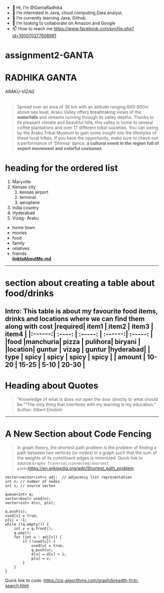 - 👋 Hi, I’m @GantaRadhika
- 👀 I’m interested in Java, cloud computing,Data analyst.
- 🌱 I’m currently learning  Java, Github.
- 💞️ I’m looking to collaborate on Amazon and Google
- 📫 How to reach me https://www.facebook.com/profile.php?id=100070377608981

<!---
GantaRadhika/GantaRadhika is a ✨ special ✨ repository because its `README.md` (this file) appears on your GitHub profile.
You can click the Preview link to take a look at your changes.
--->
# assignment2-GANTA
# RADHIKA GANTA
###### ARAKU-VIZAG
>Spread over an area of 36 km with an altitude ranging 600-900m above sea level, Araku Valley offers breathtaking views of the **waterfalls** and streams running through its valley depths. Thanks to its pleasant climate and beautiful hills, this valley is home to several coffee plantations and over 17 different tribal societies. You can swing by the Araku Tribal Museum to gain some insight into the lifestyles of these local tribes. If you have the opportunity, make sure to check out a performance of ‘Dhimsa’ dance, **a cultural event in the region full of expert movement and colorful costumes**.
# heading for the ordered list
1. Maryville
2. Kensas city
     1. kensas airport
     2. terminal
     3. aeroplane
3. India country
4. Hyderabad
5. Vizag- Araku
* home town
* movies
* food
* family
* relatives
* friends    
**[linktoAboutMe.md](AboutMe.md)**
---
# section about creating a table about food/drinks

Intro:
This table is about my favourite food items, drinks and locations where we can find them along with cost
|required|  item1  |  item2  |  item3  |  item4  |
|:------:|  :----: | :-----: | :------:| :-----: |
|food    |manchuria|  pizza  | pulihora| biryani |
|location| guntur  | vizag   | guntur  |hyderabad|
|  type  | spicy   | spicy   | spicy   | spicy   |
| amount | 10-20   | 15-25   |  5-10   | 20-30   |
---
# Heading about Quotes
>“Knowledge of what is does not open the door directly to what should be.”“The only thing that interferes with my learning is my education.”
>Author: *Albert Einstein*
***
# A New Section about Code Fencing
> In graph theory, the shortest path problem is the problem of finding a path between two vertices (or nodes) in a graph such that the sum of the weights of its constituent edges is minimized. Quick link to source.`Graphs Traversal/connected/shortest paths`<https://en.wikipedia.org/wiki/Shortest_path_problem>
```
vector<vector<int>> adj;  // adjacency list representation
int n; // number of nodes
int s; // source vertex

queue<int> q;
vector<bool> used(n);
vector<int> d(n), p(n);

q.push(s);
used[s] = true;
p[s] = -1;
while (!q.empty()) {
    int v = q.front();
    q.pop();
    for (int u : adj[v]) {
        if (!used[u]) {
            used[u] = true;
            q.push(u);
            d[u] = d[v] + 1;
            p[u] = v;
        }
    }
}
```
 Quick link to code :<https://cp-algorithms.com/graph/breadth-first-search.html>



